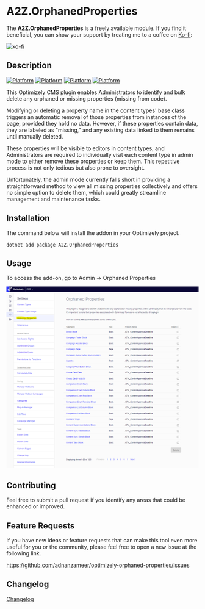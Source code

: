# A2Z.OrphanedProperties
The **A2Z.OrphanedProperties** is a freely available module. If you find it beneficial, you can show your support by treating me to a coffee on [Ko-fi](https://ko-fi.com/U7U2STV29):

[![ko-fi](https://ko-fi.com/img/githubbutton_sm.svg)](https://ko-fi.com/U7U2STV29)

## Description
[![Platform](https://img.shields.io/badge/Platform-.NET%205-green.svg?style=flat)](https://docs.microsoft.com/en-us/dotnet/)
[![Platform](https://img.shields.io/badge/Platform-.NET%206-blue.svg?style=flat)](https://docs.microsoft.com/en-us/dotnet/)
[![Platform](https://img.shields.io/badge/Optimizely-%2012-blue.svg?style=flat)](http://world.episerver.com/cms/)
[![Platform](https://img.shields.io/badge/EPiServer-%2012-orange.svg?style=flat)](http://world.episerver.com/cms/)

This Optimizely CMS plugin enables Administrators to identify and bulk delete any orphaned or missing properties (missing from code).

Modifying or deleting a property name in the content types' base class triggers an automatic removal of those properties from instances of the page, provided they hold no data. However, if these properties contain data, they are labeled as "missing," and any existing data linked to them remains until manually deleted.

These properties will be visible to editors in content types, and Administrators are required to individually visit each content type in admin mode to either remove these properties or keep them. This repetitive process is not only tedious but also prone to oversight.

Unfortunately, the admin mode currently falls short in providing a straightforward method to view all missing properties collectively and offers no simple option to delete them, which could greatly streamline management and maintenance tasks.

## Installation

The command below will install the addon in your Optimizely project.

```
dotnet add package A2Z.OrphanedProperties
```

## Usage

To access the add-on, go to Admin -> Orphaned Properties

![Orphaned Properties](img/missing-from-code-properties.png)

## Contributing

Feel free to submit a pull request if you identify any areas that could be enhanced or improved.

## Feature Requests

If you have new ideas or feature requests that can make this tool even more useful for you or the community, please feel free to open a new issue at the following link.

https://github.com/adnanzameer/optimizely-orphaned-properties/issues

## Changelog

[Changelog](CHANGELOG.md)